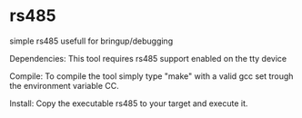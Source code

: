 # rs485
simple rs485 usefull for bringup/debugging

Dependencies:
  This tool requires rs485 support enabled on the tty device
  
Compile:
  To compile the tool simply type "make" with a valid gcc set trough the environment variable CC.

Install:
  Copy the executable rs485 to your target and execute it.
